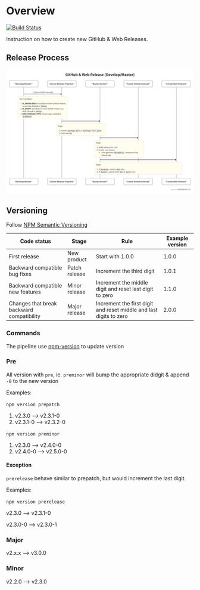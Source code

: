 # Overview

[![Build Status](https://dev.azure.com/msft-vott/VoTT/_apis/build/status/VoTT/Create%20Release?branchName=master)](https://dev.azure.com/msft-vott/VoTT/_build/latest?definitionId=55&branchName=master)

Instruction on how to create new GitHub & Web Releases.

## Release Process

![alt text](./docs/images/release-process.png "Create Release Process")

## Versioning

Follow [NPM Semantic Versioning](https://docs.npmjs.com/about-semantic-versioning#incrementing-semantic-versions-in-published-packages)

| Code status                               | Stage         | Rule                                                               | Example version |
| ----------------------------------------- | ------------- | ------------------------------------------------------------------ | --------------- |
| First release                             | New product   | Start with 1.0.0                                                   | 1.0.0           |
| Backward compatible bug fixes             | Patch release | Increment the third digit                                          | 1.0.1           |
| Backward compatible new features          | Minor release | Increment the middle digit and reset last digit to zero            | 1.1.0           |
| Changes that break backward compatibility | Major release | Increment the first digit and reset middle and last digits to zero | 2.0.0           |

### Commands

The pipeline use [npm-version](https://docs.npmjs.com/cli/version) to update version

### Pre

All version with `pre`, ie. `preminor` will bump the appropriate didgit & append `-0` to the new version

Examples:

`npm version prepatch`

1. v2.3.0 --> v2.3.1-0
1. v2.3.1-0 --> v2.3.2-0

`npm version preminor`

1. v2.3.0 --> v2.4.0-0
1. v2.4.0-0 --> v2.5.0-0

#### Exception

`prerelease` behave similar to prepatch, but would increment the last digit.

Examples:

`npm version prerelease`

v2.3.0 --> v2.3.1-0

v2.3.0-0 --> v2.3.0-1

### Major

v2.x.x --> v3.0.0

### Minor

v2.2.0 --> v2.3.0
